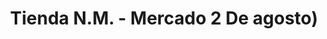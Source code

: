 ---
title: "Tienda N.M. - Mercado 2 De agosto)"
url: /santa-cruz-de-la-sierra/tienda-n-m-mercado-2-de-agosto/
shop: Lebensmittel
---
